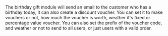 The birthday gift module will send an email to the customer who has a birthday today, it can also create a discount voucher.  You can set it to make vouchers or not, how much the voucher is worth, weather it's fixed or percentage value voucher. You can also set the prefix of the voucher code, and weather or not to send to all users, or just users with a valid order.

